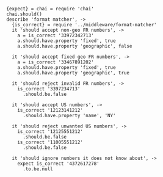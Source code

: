     {expect} = chai = require 'chai'
    chai.should()
    describe 'format matcher', ->
      {is_correct} = require '../middleware/format-matcher'
      it 'should accept non-geo FR numbers', ->
        a = is_correct '33972342713'
        a.should.have.property 'fixed', true
        a.should.have.property 'geographic', false

      it 'should accept fixed geo FR numbers', ->
        a = is_correct '33467891202'
        a.should.have.property 'fixed', true
        a.should.have.property 'geographic', true

      it 'should reject invalid FR numbers', ->
        is_correct '3397234713'
          .should.be.false

      it 'should accept US numbers', ->
        is_correct '12123141212'
          .should.have.property 'name', 'NY'

      it 'should reject unwanted US numbers', ->
        is_correct '12125551212'
          .should.be.false
        is_correct '11005551212'
          .should.be.false

      it 'should ignore numbers it does not know about', ->
        expect is_correct '4372617278'
          .to.be.null
